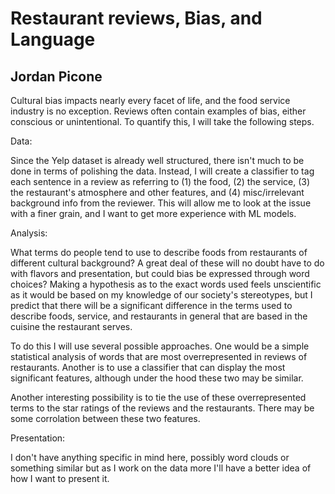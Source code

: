# Restaurant reviews, Bias, and Language
## Jordan Picone

Cultural bias impacts nearly every facet of life, and the food service industry is no exception. Reviews often contain examples of bias, either conscious or unintentional. To quantify this, I will take the following steps.

Data:

  Since the Yelp dataset is already well structured, there isn't much to be done in terms of polishing the data. Instead, I will create a classifier to tag each sentence in a review as referring to (1) the food, (2) the service, (3) the restaurant's atmosphere and other features, and (4) misc/irrelevant background info from the reviewer. This will allow me to look at the issue with a finer grain, and I want to get more experience with ML models.
  
Analysis:

  What terms do people tend to use to describe foods from restaurants of different cultural background? A great deal of these will no doubt have to do with flavors and presentation, but could bias be expressed through word choices? Making a hypothesis as to the exact words used feels unscientific as it would be based on my knowledge of our society's stereotypes, but I predict that there will be a significant difference in the terms used to describe foods, service, and restaurants in general that are based in the cuisine the restaurant serves.
  
   To do this I will use several possible approaches. One would be a simple statistical analysis of words that are most overrepresented in reviews of restaurants. Another is to use a classifier that can display the most significant features, although under the hood these two may be similar. 
   
   Another interesting possibility is to tie the use of these overrepresented terms to the star ratings of the reviews and the restaurants. There may be some corrolation between these two features.
   
Presentation:

  I don't have anything specific in mind here, possibly word clouds or something similar but as I work on the data more I'll have a better idea of how I want to present it.

